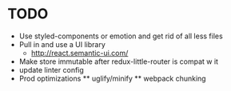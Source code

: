 # TODO
* Use styled-components or emotion and get rid of all less files
* Pull in and use a UI library
  * http://react.semantic-ui.com/
* Make store immutable after redux-little-router is compat w it
* update linter config
* Prod optimizations
** uglify/minify
** webpack chunking
